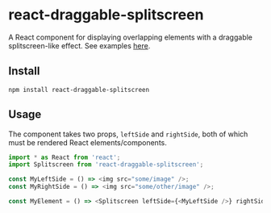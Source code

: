 # react-draggable-splitscreen

A React component for displaying overlapping elements with a draggable splitscreen-like effect. See examples [here](https://johnwatkins0.github.io/react-draggable-splitscreen/).

## Install

```
npm install react-draggable-splitscreen
```

## Usage

The component takes two props, `leftSide` and `rightSide`, both of which must be rendered React elements/components.

```Javascript
import * as React from 'react';
import Splitscreen from 'react-draggable-splitscreen';

const MyLeftSide = () => <img src="some/image" />;
const MyRightSide = () => <img src="some/other/image" />;

const MyElement = () => <Splitscreen leftSide={<MyLeftSide />} rightSide={<MyRightSide />} />
```
